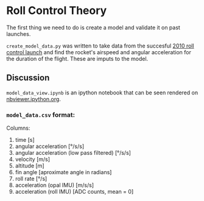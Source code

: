 # Roll Control Theory

The first thing we need to do is create a model and validate it on past
launches.

`create_model_data.py` was written to take data from the succesful
[2010 roll control launch](https://github.com/psas/flight_data-2010.10.17)
and find the rocket's airspeed and angular acceleration for the duration of the
flight. These are imputs to the model.

## Discussion

`model_data_view.ipynb` is an ipython notebook that can be seen rendered on
[nbviewer.ipython.org](http://nbviewer.ipython.org/url/psas.github.io/Launch-11/rollcontrol/model_data_view.ipynb?create=1).


### `model_data.csv` format:

Columns:

 1. time [s]
 1. angular acceleration [&deg;/s/s]
 1. angular acceleration (low pass filtered) [&deg;/s/s]
 1. velocity [m/s]
 1. altitude [m]
 1. fin angle [aproximate angle in radians]
 1. roll rate [&deg;/s]
 1. acceleration (opal IMU) [m/s/s]
 1. acceleration (roll IMU) [ADC counts, mean = 0]
